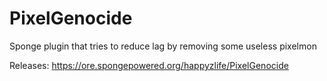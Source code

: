 # PixelGenocide
Sponge plugin that tries to reduce lag by removing some useless pixelmon

Releases:
https://ore.spongepowered.org/happyzlife/PixelGenocide
